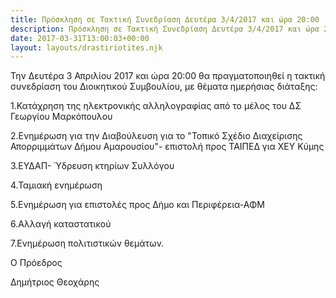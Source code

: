 ```yaml
---
title: Πρόσκληση σε Τακτική Συνεδρίαση Δευτέρα 3/4/2017 και ώρα 20:00
description: Πρόσκληση σε Τακτική Συνεδρίαση Δευτέρα 3/4/2017 και ώρα 20:00
date: 2017-03-31T13:00:03+00:00
layout: layouts/drastiriotites.njk
---
```


<!-- excerpt -->
Την Δευτέρα 3 Απριλίου 2017 και ώρα 20:00 θα πραγματοποιηθεί η τακτική συνεδρίαση του Διοικητικού Συμβουλίου, με θέματα ημερήσιας διάταξης:

1.Κατάχρηση της ηλεκτρονικής αλληλογραφίας από το μέλος του ΔΣ Γεωργίου Μαρκόπουλου

2.Ενημέρωση για την Διαβούλευση για το "Τοπικό Σχέδιο Διαχείρισης Απορριμμάτων Δήμου Αμαρουσίου"- επιστολή προς ΤΑΙΠΕΔ για ΧΕΥ Κύμης

3.ΕΥΔΑΠ- Ύδρευση κτηρίων Συλλόγου

4.Ταμιακή ενημέρωση

5.Ενημέρωση για επιστολές προς Δήμο και Περιφέρεια-ΑΦΜ

6.Αλλαγή καταστατικού

7.Ενημέρωση πολιτιστικών θεμάτων.

 

Ο Πρόεδρος

Δημήτριος Θεοχάρης
